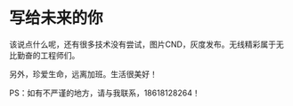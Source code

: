 # 写给未来的你

该说点什么呢，还有很多技术没有尝试，图片CND，灰度发布。无线精彩属于无比勤奋的工程师们。

另外，珍爱生命，远离加班。生活很美好！

PS：如有不严谨的地方，请与我联系，18618128264！